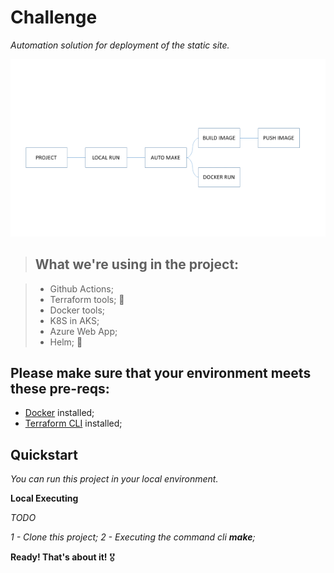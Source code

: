 # Challenge
_Automation solution for deployment of the static site._

![alt text for image](resources/local_flow.png)
                                                                    
> ## What we're using in the project:

> * Github Actions; 
> * Terraform tools; 🚀
> * Docker tools;
> * K8S in AKS;
> * Azure Web App;
> * Helm; 🥰


## Please make sure that your environment meets these pre-reqs:

* [Docker](https://hub.docker.com/editions/community/docker-ce-desktop-windows) installed;
* [Terraform CLI](https://www.terraform.io/downloads.html) installed;

## Quickstart

_You can run this project in your local environment._

__Local Executing__

_TODO_

_1 - Clone this project;_
_2 - Executing the command cli __make__;_

__Ready! That's about it!__ 🎖️







